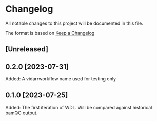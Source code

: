 # Changelog

All notable changes to this project will be documented in this file.

The format is based on [Keep a Changelog](https://keepachangelog.com/en/1.0.0/)

## [Unreleased]

## 0.2.0 [2023-07-31]
Added: A vidarrworkflow name used for testing only 

## 0.1.0 [2023-07-25]
Added: The first iteration of WDL. Will be compared against historical bamQC output.